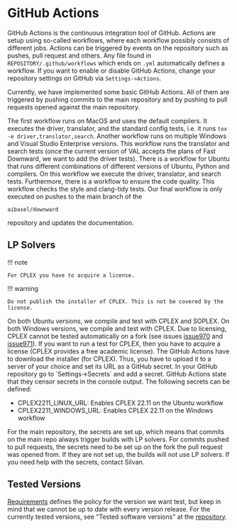 # GitHub Actions

GitHub Actions is the continuous integration tool of GitHub. Actions
are setup using so-called workflows, where each workflow possibly
consists of different jobs. Actions can be triggered by events on the
repository such as pushes, pull request and others. Any file found in
`REPOSITORY/.github/workflows` which ends on `.yml` automatically defines
a workflow. If you want to enable or disable GitHub Actions, change your
repository settings on GitHub via `Settings->Actions`.

Currently, we have implemented some basic GitHub Actions. All of them
are triggered by pushing commits to the main repository and by pushing
to pull requests opened against the main repository.

The first workflow runs on MacOS and uses the default compilers. It
executes the driver, translator, and the standard config tests, i.e. it
runs `tox -e driver,translator,search`. Another workflow runs on
multiple Windows and Visual Studio Enterprise versions. This workflow
runs the translator and search tests (once the current version of VAL
accepts the plans of Fast Downward, we want to add the driver tests).
There is a workflow for Ubuntu that runs different combinations of
different versions of Ubuntu, Python and compilers. On this workflow we
execute the driver, translator, and search tests. Furthermore, there is
a workflow to ensure the code quality. This workflow checks the style
and clang-tidy tests. Our final workflow is only executed on pushes to
the main branch of the

    aibasel/downward

repository and updates the documentation.

## LP Solvers

!!! note

    For CPLEX you have to acquire a license.


!!! warning

    Do not publish the installer of CPLEX. This is not be covered by the license.

On both Ubuntu versions, we compile and test with CPLEX and SOPLEX. On
both Windows versions, we compile and test with CPLEX. Due to licensing,
CPLEX cannot be tested automatically on a fork (see issues
[issue970](http://issues.fast-downward.org/issue970) and
[issue971](http://issues.fast-downward.org/issue971)). If you
want to run a test for CPLEX, then you have to acquire a license (CPLEX
provides a free academic license). The GitHub Actions have to download
the installer (for CPLEX). Thus, you have to upload it to a server of
your choice and set its URL as a GitHub secret. In your GitHub
repository go to \`Settings-\>Secrets\` and add a secret. GitHub
Actions state that they censor secrets in the console output. The
following secrets can be defined:

-   CPLEX2211_LINUX_URL: Enables CPLEX 22.11 on the Ubuntu workflow
-   CPLEX2211_WINDOWS_URL: Enables CPLEX 22.11 on the Windows workflow

For the main repository, the secrets are set up, which means that
commits on the main repo always trigger builds with LP solvers. For
commits pushed to pull requests, the secrets need to be set up on the
fork the pull request was opened from. If they are not set up, the
builds will not use LP solvers. If you need help with the secrets,
contact Silvan.

## Tested Versions

[Requirements](requirements.md) defines the policy for the version we want
test, but keep in mind that we cannot be up to date with every version release.
For the currently tested versions, see "Tested software versions" at the
[repository](https://github.com/aibasel/downward/).
